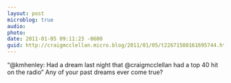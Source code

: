 ```yaml
---
layout: post
microblog: true
audio: 
photo: 
date: 2011-01-05 09:11:23 -0600
guid: http://craigmcclellan.micro.blog/2011/01/05/t22671508161695744.html
---
```

“@kmhenley: Had a dream last night that @craigmcclellan had a top 40 hit on the radio” Any of your past dreams ever come true?
